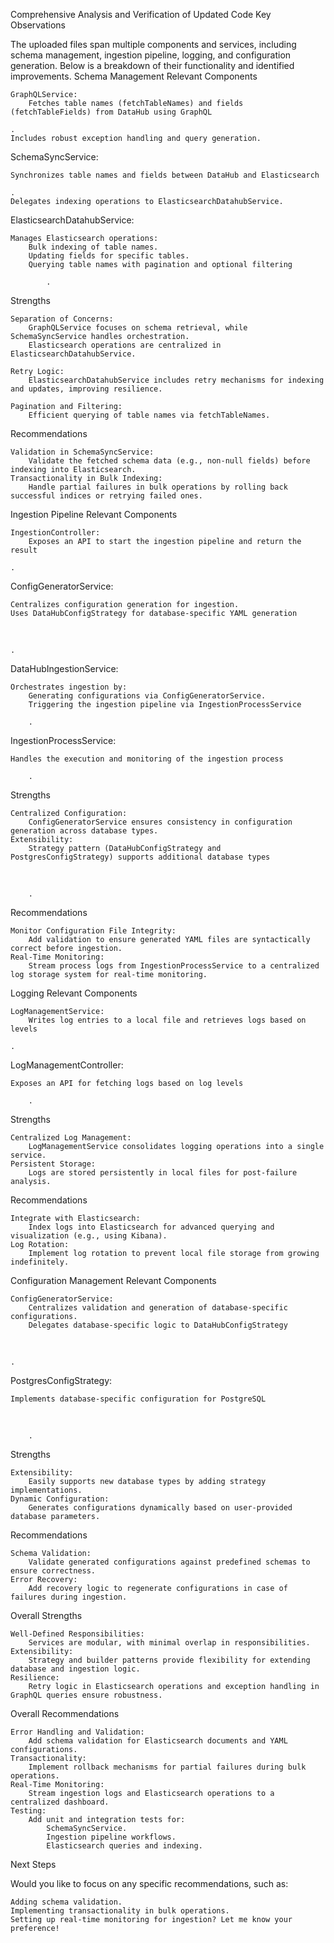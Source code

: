 

Comprehensive Analysis and Verification of Updated Code
Key Observations

The uploaded files span multiple components and services, including schema management, ingestion pipeline, logging, and configuration generation. Below is a breakdown of their functionality and identified improvements.
Schema Management
Relevant Components

    GraphQLService:
        Fetches table names (fetchTableNames) and fields (fetchTableFields) from DataHub using GraphQL​

    .
    Includes robust exception handling and query generation.

SchemaSyncService:

    Synchronizes table names and fields between DataHub and Elasticsearch​

    .
    Delegates indexing operations to ElasticsearchDatahubService.

ElasticsearchDatahubService:

    Manages Elasticsearch operations:
        Bulk indexing of table names.
        Updating fields for specific tables.
        Querying table names with pagination and optional filtering​

            .

Strengths

    Separation of Concerns:
        GraphQLService focuses on schema retrieval, while SchemaSyncService handles orchestration.
        Elasticsearch operations are centralized in ElasticsearchDatahubService.

    Retry Logic:
        ElasticsearchDatahubService includes retry mechanisms for indexing and updates, improving resilience.

    Pagination and Filtering:
        Efficient querying of table names via fetchTableNames.

Recommendations

    Validation in SchemaSyncService:
        Validate the fetched schema data (e.g., non-null fields) before indexing into Elasticsearch.
    Transactionality in Bulk Indexing:
        Handle partial failures in bulk operations by rolling back successful indices or retrying failed ones.

Ingestion Pipeline
Relevant Components

    IngestionController:
        Exposes an API to start the ingestion pipeline and return the result​

    .

ConfigGeneratorService:

    Centralizes configuration generation for ingestion.
    Uses DataHubConfigStrategy for database-specific YAML generation​

​

    .

DataHubIngestionService:

    Orchestrates ingestion by:
        Generating configurations via ConfigGeneratorService.
        Triggering the ingestion pipeline via IngestionProcessService​

        .

IngestionProcessService:

    Handles the execution and monitoring of the ingestion process​

        .

Strengths

    Centralized Configuration:
        ConfigGeneratorService ensures consistency in configuration generation across database types.
    Extensibility:
        Strategy pattern (DataHubConfigStrategy and PostgresConfigStrategy) supports additional database types​

​

        .

Recommendations

    Monitor Configuration File Integrity:
        Add validation to ensure generated YAML files are syntactically correct before ingestion.
    Real-Time Monitoring:
        Stream process logs from IngestionProcessService to a centralized log storage system for real-time monitoring.

Logging
Relevant Components

    LogManagementService:
        Writes log entries to a local file and retrieves logs based on levels​

    .

LogManagementController:

    Exposes an API for fetching logs based on log levels​

        .

Strengths

    Centralized Log Management:
        LogManagementService consolidates logging operations into a single service.
    Persistent Storage:
        Logs are stored persistently in local files for post-failure analysis.

Recommendations

    Integrate with Elasticsearch:
        Index logs into Elasticsearch for advanced querying and visualization (e.g., using Kibana).
    Log Rotation:
        Implement log rotation to prevent local file storage from growing indefinitely.

Configuration Management
Relevant Components

    ConfigGeneratorService:
        Centralizes validation and generation of database-specific configurations.
        Delegates database-specific logic to DataHubConfigStrategy​

​

    .

PostgresConfigStrategy:

    Implements database-specific configuration for PostgreSQL​

​

        .

Strengths

    Extensibility:
        Easily supports new database types by adding strategy implementations.
    Dynamic Configuration:
        Generates configurations dynamically based on user-provided database parameters.

Recommendations

    Schema Validation:
        Validate generated configurations against predefined schemas to ensure correctness.
    Error Recovery:
        Add recovery logic to regenerate configurations in case of failures during ingestion.

Overall Strengths

    Well-Defined Responsibilities:
        Services are modular, with minimal overlap in responsibilities.
    Extensibility:
        Strategy and builder patterns provide flexibility for extending database and ingestion logic.
    Resilience:
        Retry logic in Elasticsearch operations and exception handling in GraphQL queries ensure robustness.

Overall Recommendations

    Error Handling and Validation:
        Add schema validation for Elasticsearch documents and YAML configurations.
    Transactionality:
        Implement rollback mechanisms for partial failures during bulk operations.
    Real-Time Monitoring:
        Stream ingestion logs and Elasticsearch operations to a centralized dashboard.
    Testing:
        Add unit and integration tests for:
            SchemaSyncService.
            Ingestion pipeline workflows.
            Elasticsearch queries and indexing.

Next Steps

Would you like to focus on any specific recommendations, such as:

    Adding schema validation.
    Implementing transactionality in bulk operations.
    Setting up real-time monitoring for ingestion? Let me know your preference!